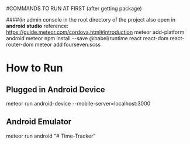 #COMMANDS TO RUN AT FIRST (after getting package)

####(in admin console in the root directory of the project
also open in **android studio**
reference: https://guide.meteor.com/cordova.html#introduction
meteor add-platform android
meteor npm install --save @babel/runtime react react-dom react-router-dom
meteor add fourseven:scss

# How to Run
## Plugged in Android Device
meteor run android-device --mobile-server=localhost:3000

## Android Emulator
meteor run android
"# Time-Tracker" 
